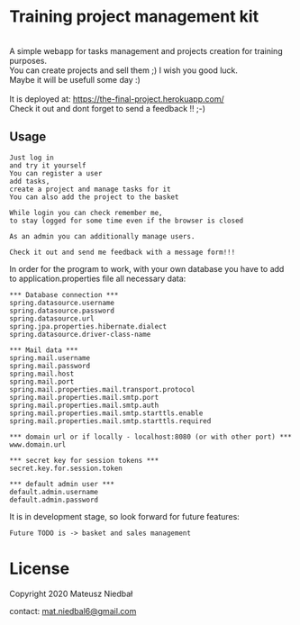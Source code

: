 # Training project management kit
<br>
A simple webapp for tasks management and projects creation for training purposes.  <br>
You can create projects and sell them ;) I wish you good luck.  <br>
Maybe it will be usefull some day :)  <br>
<br>
It is deployed at:
<html><a href="https://the-final-project.herokuapp.com/">https://the-final-project.herokuapp.com/</a></html>
<br>
Check it out and dont forget to send a feedback !! ;-)

## Usage

```
Just log in
and try it yourself
You can register a user
add tasks,
create a project and manage tasks for it
You can also add the project to the basket 

While login you can check remember me, 
to stay logged for some time even if the browser is closed

As an admin you can additionally manage users.

Check it out and send me feedback with a message form!!!

```

In order for the program to work, with your own database
you have to add to application.properties file all necessary data:

```
*** Database connection ***
spring.datasource.username
spring.datasource.password
spring.datasource.url
spring.jpa.properties.hibernate.dialect
spring.datasource.driver-class-name

*** Mail data ***
spring.mail.username
spring.mail.password
spring.mail.host
spring.mail.port
spring.mail.properties.mail.transport.protocol
spring.mail.properties.mail.smtp.port
spring.mail.properties.mail.smtp.auth
spring.mail.properties.mail.smtp.starttls.enable
spring.mail.properties.mail.smtp.starttls.required

*** domain url or if locally - localhost:8080 (or with other port) ***
www.domain.url

*** secret key for session tokens ***
secret.key.for.session.token

*** default admin user ***
default.admin.username
default.admin.password
```

It is in development stage, so look forward for future features:

```
Future TODO is -> basket and sales management
```



# License
  Copyright 2020 Mateusz Niedbał
  
  contact:  mat.niedbal6@gmail.com



